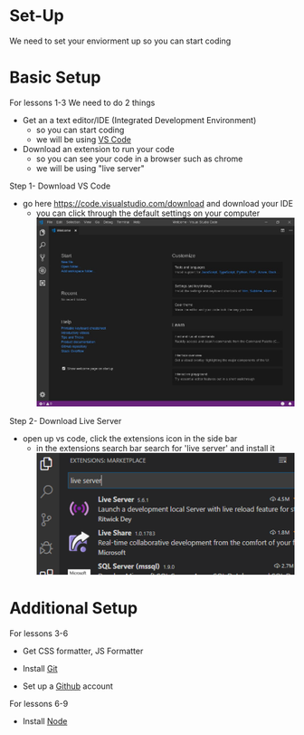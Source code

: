 # Set-Up
We need to set your enviorment up so you can start coding

# Basic Setup
For lessons 1-3
We need to do 2 things
  - Get an a text editor/IDE (Integrated Development Environment)
    - so you can start coding
    - we will be using [VS Code]
  - Download an extension to run your code
    - so you can see your code in a browser such as chrome
    - we will be using "live server"

Step 1- Download VS Code
- go here https://code.visualstudio.com/download and download your IDE
    - you can click through the default settings on your computer
    ![vsCodeImg](../pics/vs-code.png)

Step 2- Download Live Server
- open up vs code, click the extensions icon in the side bar
    - in the extensions search bar search for 'live server' and install it
    ![liveServer](../pics/live-server.png)


# Additional Setup
For lessons 3-6

- Get CSS formatter, JS Formatter

- Install [Git]

- Set up a [Github] account
 
For lessons 6-9
- Install [Node]


   [VS Code]: <https://code.visualstudio.com/download>
   [Git]: <https://git-scm.com/downloads>
   [GitHub]: <https://github.com/>
   [Node]: <https://nodejs.org/en/download/>
   <!-- [vsCodeImg]: <./pics/vs-code.PNG> -->
   <!-- [liveServerImg]: <./pics/live-server.PNG> -->